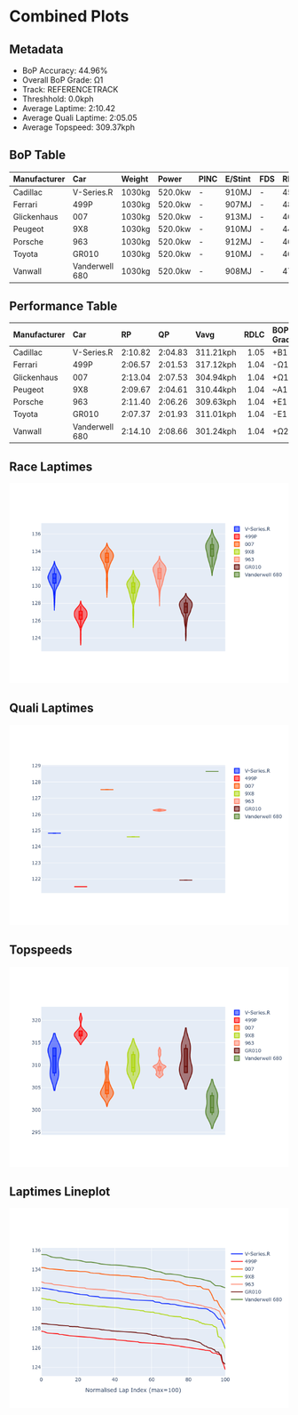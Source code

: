 # Combined Plots

## Metadata

- BoP Accuracy: 44.96%
- Overall BoP Grade: Ω1
- Track: REFERENCETRACK
- Threshhold: 0.0kph
- Average Laptime: 2:10.42
- Average Quali Laptime: 2:05.05
- Average Topspeed: 309.37kph

## BoP Table
| Manufacturer   | Car            | Weight   | Power   | PINC   | E/Stint   | FDS   | RDP    | QDP     | TDP    |
|:---------------|:---------------|:---------|:--------|:-------|:----------|:------|:-------|:--------|:-------|
| Cadillac       | V-Series.R     | 1030kg   | 520.0kw | -      | 910MJ     | -     | 45.45% | 25.00%  | 7.98%  |
| Ferrari        | 499P           | 1030kg   | 520.0kw | -      | 907MJ     | -     | 48.43% | 25.00%  | 3.21%  |
| Glickenhaus    | 007            | 1030kg   | 520.0kw | -      | 913MJ     | -     | 46.58% | 50.00%  | 23.12% |
| Peugeot        | 9X8            | 1030kg   | 520.0kw | -      | 910MJ     | -     | 44.18% | 33.33%  | 2.85%  |
| Porsche        | 963            | 1030kg   | 520.0kw | -      | 912MJ     | -     | 46.26% | 50.00%  | 7.18%  |
| Toyota         | GR010          | 1030kg   | 520.0kw | -      | 910MJ     | -     | 46.44% | 50.00%  | 3.26%  |
| Vanwall        | Vanderwell 680 | 1030kg   | 520.0kw | -      | 908MJ     | -     | 47.50% | 100.00% | 10.00% |

## Performance Table
| Manufacturer   | Car            | RP      | QP      | Vavg      |   RDLC | BOP-Grade   | Match   |
|:---------------|:---------------|:--------|:--------|:----------|-------:|:------------|:--------|
| Cadillac       | V-Series.R     | 2:10.82 | 2:04.83 | 311.21kph |   1.05 | +B1         | 85.88%  |
| Ferrari        | 499P           | 2:06.57 | 2:01.53 | 317.12kph |   1.04 | -Ω1         | 9.76%   |
| Glickenhaus    | 007            | 2:13.04 | 2:07.53 | 304.94kph |   1.04 | +Ω1         | 8.82%   |
| Peugeot        | 9X8            | 2:09.67 | 2:04.61 | 310.44kph |   1.04 | ~A1         | 95.35%  |
| Porsche        | 963            | 2:11.40 | 2:06.26 | 309.63kph |   1.04 | +E1         | 56.52%  |
| Toyota         | GR010          | 2:07.37 | 2:01.93 | 311.01kph |   1.04 | -E1         | 58.39%  |
| Vanwall        | Vanderwell 680 | 2:14.10 | 2:08.66 | 301.24kph |   1.04 | +Ω2         | 0.00%   |

## Race Laptimes
![Race Laptimes](images/race_violin.png)

## Quali Laptimes
![Quali Laptimes](images/quali_violin.png)

## Topspeeds
![Topspeeds](images/topspeed_violin.png)

## Laptimes Lineplot
![Laptimes Lineplot](images/laptime_line.png)

